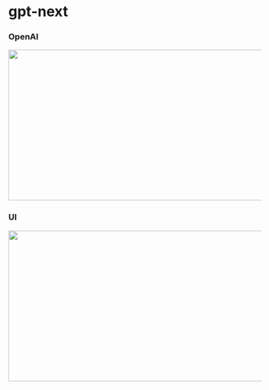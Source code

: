 # gpt-next

### OpenAI
<img src="https://github.com/jrhe123/gpt-next/assets/17329299/a95955d3-81b5-42d5-9d70-64d21f81bcbc"  width="600" height="300">

### UI
<img src="https://github.com/jrhe123/gpt-next/assets/17329299/84011675-d46d-4f06-8dd2-de50fa3da0de"  width="600" height="300">
